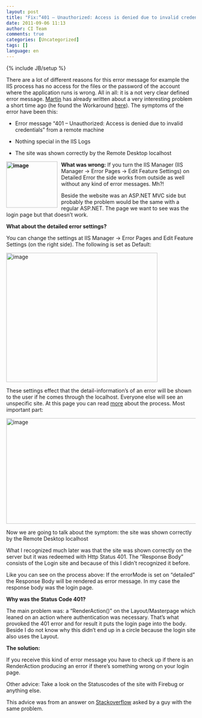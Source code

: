 ```yaml
---
layout: post
title: "Fix:“401 – Unauthorized: Access is denied due to invalid credentials“ on ASP.NET MVC & IIS 7"
date: 2011-09-06 11:13
author: CI Team
comments: true
categories: [Uncategorized]
tags: []
language: en
---
```

{% include JB/setup %}


There are a lot of different reasons for this error message for example the IIS process has no access for the files or the password of the account where the application runs is wrong. All in all: it is a not very clear defined error message. <a href="http://www.uniquesoftware.de/Blog/de/post/2011/07/22/Access-denied-due-to-invalid-credentials-aber-nur-manchmal.aspx">Martin</a> has already written about a very interesting problem a short time ago (he found the Workaround <a href="http://blog.yeticode.co.uk/2011/03/iis7-iis-express-401-access-is-denied-due-to-invalid-credentials-issue/">here</a>). The symptoms of the error have been this:

- Error message “401 – Unauthorized: Access is denied due to invalid credentials” from a remote machine

- Nothing special in the IIS Logs

- The site was shown correctly by the Remote Desktop localhost

<strong><img style="background-image: none; margin: 0px 10px 0px 0px; padding-left: 0px; padding-right: 0px; padding-top: 0px; border: 0px;" title="image" src="{{BASE_PATH}}/assets/wp-images-de/image_thumb504.png" border="0" alt="image" width="136" height="123" align="left" />What was wrong:</strong> If you turn the IIS Manager (IIS Manager -&gt; Error Pages -&gt; Edit Feature Settings) on Detailed Error the side works from outside as well without any kind of error messages. Mh?!

Beside the website was an ASP.NET MVC side but probably the problem would be the same with a regular ASP.NET. The page we want to see was the login page but that doesn’t work.

<strong>What about the detailed error settings? </strong>

You can change the settings at IIS Manager -&gt; Error Pages and Edit Feature Settings (on the right side). The following is set as Default:

<img style="background-image: none; padding-left: 0px; padding-right: 0px; padding-top: 0px; border: 0px;" title="image" src="{{BASE_PATH}}/assets/wp-images-de/image_thumb505.png" border="0" alt="image" width="402" height="344" />

These settings effect that the detail-information’s of an error will be shown to the user if he comes through the localhost. Everyone else will see an unspecific site. At this page you can read <a href="http://learn.iis.net/page.aspx/267/how-to-use-http-detailed-errors-in-iis-70/">more</a> about the process. Most important part:

<img style="background-image: none; padding-left: 0px; padding-right: 0px; padding-top: 0px; border: 0px;" title="image" src="{{BASE_PATH}}/assets/wp-images-de/image_thumb506.png" border="0" alt="image" width="544" height="281" />

Now we are going to talk about the symptom: the site was shown correctly by the Remote Desktop localhost

What I recognized much later was that the site was shown correctly on the server but it was redeemed with Http Status 401. The “Response Body” consists of the Login site and because of this I didn’t recognized it before.

Like you can see on the process above: If the errorMode is set on “detailed” the Response Body will be rendered as error message. In my case the response body was the login page.

<strong>Why was the Status Code 401?</strong>

The main problem was: a “RenderAction()” on the Layout/Masterpage which leaned on an action where authentication was necessary. That’s what provoked the 401 error and for result it puts the login page into the body. Beside I do not know why this didn’t end up in a circle because the login site also uses the Layout.

<strong>The solution:</strong>



If you receive this kind of error message you have to check up if there is an RenderAction producing an error if there’s something wrong on your login page.

Other advice: Take a look on the Statuscodes of the site with Firebug or anything else.

This advice was from an answer on <a href="http://serverfault.com/questions/137073/401-unauthorized-on-server-2008-r2-iis-7-5">Stackoverflow</a> asked by a guy with the same problem.
